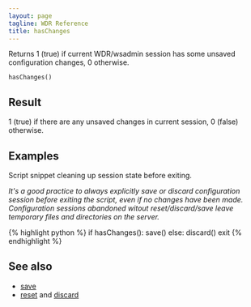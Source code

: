 ```yaml
---
layout: page
tagline: WDR Reference
title: hasChanges
---
```


Returns 1 (true) if current WDR/wsadmin session has some unsaved configuration changes, 0 otherwise.

    hasChanges()

## Result

1 (true) if there are any unsaved changes in current session, 0 (false) otherwise.

## Examples

Script snippet cleaning up session state before exiting.

_It's a good practice to always explicitly save or discard configuration session before exiting the script, even if no changes have been made. Configuration sessions abandoned witout reset/discard/save leave temporary files and directories on the server._

{% highlight python %}
if hasChanges():
    save()
else:
    discard()
exit
{% endhighlight %}

## See also

* [save](wdr.config.save.html)
* [reset](wdr.config.reset) and [discard](wdr.config.discard.html)
